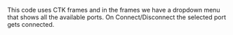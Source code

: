 This code uses CTK frames and in the frames we have a dropdown menu
that shows all the available ports.
On Connect/Disconnect the selected port gets connected.